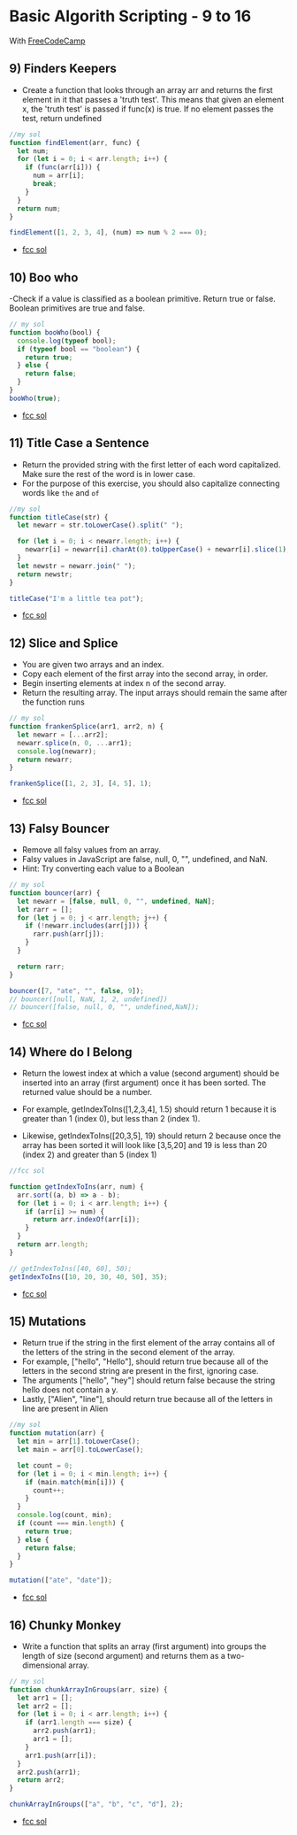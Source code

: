 # Basic Algorith Scripting - 9 to 16

With [FreeCodeCamp](https://freecodecamp.org)

## 9) Finders Keepers

- Create a function that looks through an array arr and returns the first element in it that passes a 'truth test'. This means that given an element x, the 'truth test' is passed if func(x) is true. If no element passes the test, return undefined

```js
//my sol
function findElement(arr, func) {
  let num;
  for (let i = 0; i < arr.length; i++) {
    if (func(arr[i])) {
      num = arr[i];
      break;
    }
  }
  return num;
}

findElement([1, 2, 3, 4], (num) => num % 2 === 0);
```

- [fcc sol](https://forum.freecodecamp.org/t/freecodecamp-challenge-guide-finders-keepers/16016)

## 10) Boo who

-Check if a value is classified as a boolean primitive. Return true or false. Boolean primitives are true and false.

```js
// my sol
function booWho(bool) {
  console.log(typeof bool);
  if (typeof bool == "boolean") {
    return true;
  } else {
    return false;
  }
}
booWho(true);
```

- [fcc sol](https://forum.freecodecamp.org/t/freecodecamp-challenge-guide-boo-who/16000)

## 11) Title Case a Sentence

- Return the provided string with the first letter of each word capitalized. Make sure the rest of the word is in lower case.
- For the purpose of this exercise, you should also capitalize connecting words like `the` and `of`

```js
//my sol
function titleCase(str) {
  let newarr = str.toLowerCase().split(" ");

  for (let i = 0; i < newarr.length; i++) {
    newarr[i] = newarr[i].charAt(0).toUpperCase() + newarr[i].slice(1);
  }
  let newstr = newarr.join(" ");
  return newstr;
}

titleCase("I'm a little tea pot");
```

- [fcc sol](https://forum.freecodecamp.org/t/freecodecamp-challenge-guide-title-case-a-sentence/16088)

## 12) Slice and Splice

- You are given two arrays and an index.
- Copy each element of the first array into the second array, in order.
- Begin inserting elements at index n of the second array.
- Return the resulting array. The input arrays should remain the same after the function runs

```js
// my sol
function frankenSplice(arr1, arr2, n) {
  let newarr = [...arr2];
  newarr.splice(n, 0, ...arr1);
  console.log(newarr);
  return newarr;
}

frankenSplice([1, 2, 3], [4, 5], 1);
```

- [fcc sol](https://forum.freecodecamp.org/t/freecodecamp-challenge-guide-slice-and-splice/301148)

## 13) Falsy Bouncer

- Remove all falsy values from an array.
- Falsy values in JavaScript are false, null, 0, "", undefined, and NaN.
- Hint: Try converting each value to a Boolean

```js
// my sol
function bouncer(arr) {
  let newarr = [false, null, 0, "", undefined, NaN];
  let rarr = [];
  for (let j = 0; j < arr.length; j++) {
    if (!newarr.includes(arr[j])) {
      rarr.push(arr[j]);
    }
  }

  return rarr;
}

bouncer([7, "ate", "", false, 9]);
// bouncer([null, NaN, 1, 2, undefined])
// bouncer([false, null, 0, "", undefined,NaN]);
```

- [fcc sol](https://forum.freecodecamp.org/t/freecodecamp-challenge-guide-falsy-bouncer/16014)

## 14) Where do I Belong

- Return the lowest index at which a value (second argument) should be inserted into an array (first argument) once it has been sorted. The returned value should be a number.

- For example, getIndexToIns([1,2,3,4], 1.5) should return 1 because it is greater than 1 (index 0), but less than 2 (index 1).

- Likewise, getIndexToIns([20,3,5], 19) should return 2 because once the array has been sorted it will look like [3,5,20] and 19 is less than 20 (index 2) and greater than 5 (index 1)

```js
//fcc sol

function getIndexToIns(arr, num) {
  arr.sort((a, b) => a - b);
  for (let i = 0; i < arr.length; i++) {
    if (arr[i] >= num) {
      return arr.indexOf(arr[i]);
    }
  }
  return arr.length;
}

// getIndexToIns([40, 60], 50);
getIndexToIns([10, 20, 30, 40, 50], 35);
```

- [fcc sol](https://forum.freecodecamp.org/t/freecodecamp-challenge-guide-where-do-i-belong/16094)

## 15) Mutations

- Return true if the string in the first element of the array contains all of the letters of the string in the second element of the array.
- For example, ["hello", "Hello"], should return true because all of the letters in the second string are present in the first, ignoring case.
- The arguments ["hello", "hey"] should return false because the string hello does not contain a y.
- Lastly, ["Alien", "line"], should return true because all of the letters in line are present in Alien

```js
//my sol
function mutation(arr) {
  let min = arr[1].toLowerCase();
  let main = arr[0].toLowerCase();

  let count = 0;
  for (let i = 0; i < min.length; i++) {
    if (main.match(min[i])) {
      count++;
    }
  }
  console.log(count, min);
  if (count === min.length) {
    return true;
  } else {
    return false;
  }
}

mutation(["ate", "date"]);
```

- [fcc sol](https://forum.freecodecamp.org/t/freecodecamp-challenge-guide-mutations/16025)

## 16) Chunky Monkey

- Write a function that splits an array (first argument) into groups the length of size (second argument) and returns them as a two-dimensional array.

```js
// my sol
function chunkArrayInGroups(arr, size) {
  let arr1 = [];
  let arr2 = [];
  for (let i = 0; i < arr.length; i++) {
    if (arr1.length === size) {
      arr2.push(arr1);
      arr1 = [];
    }
    arr1.push(arr[i]);
  }
  arr2.push(arr1);
  return arr2;
}

chunkArrayInGroups(["a", "b", "c", "d"], 2);
```

- [fcc sol](https://forum.freecodecamp.org/t/freecodecamp-challenge-guide-chunky-monkey/16005)
